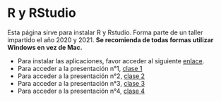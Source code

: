 # R y RStudio

Esta página sirve para instalar R y Rstudio. Forma parte de un taller impartido el año 2020 y 2021. **Se recomienda de todas formas utilizar Windows en vez de Mac.**

* Para instalar las aplicaciones, favor acceder al siguiente [enlace](Instalación-R.html).
* Para acceder a la presentación n°1, [clase 1](presentacion.html)
* Para acceder a la presentación n°2, [clase 2](presentacion2.html)
* Para acceder a la presentación n°3, [clase 3](presentacion3.html)
* Para acceder a la presentación n°4, [clase 4](presentacion4.html)
